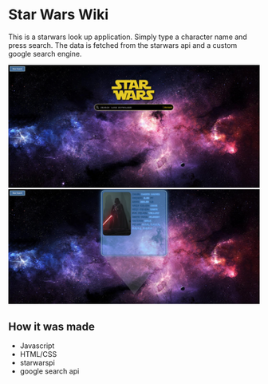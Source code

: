 # Star Wars Wiki

This is a starwars look up application. Simply type a character name and press search. The data is fetched from the starwars api and a custom google search engine.

![AimhubScreenshot](/git-img/home.png)
![AimhubScreenshot](/git-img/data.png)

## How it was made

* Javascript
* HTML/CSS 
* starwarspi
* google search api
